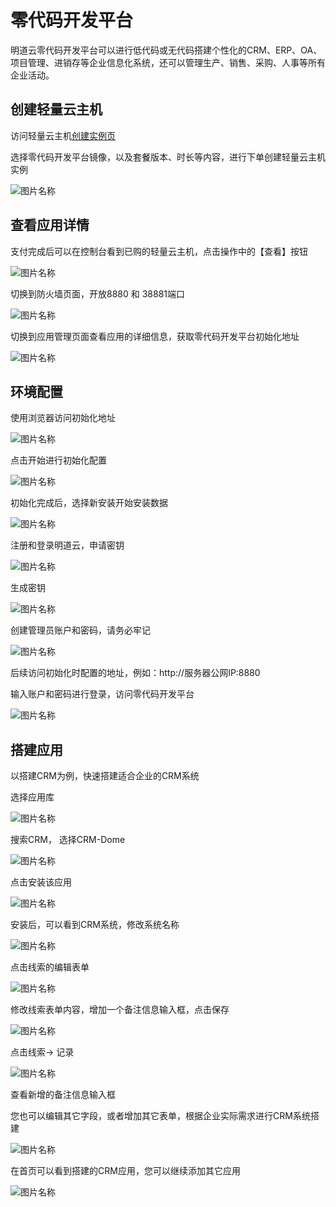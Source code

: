 # 零代码开发平台

明道云零代码开发平台可以进行低代码或无代码搭建个性化的CRM、ERP、OA、项目管理、进销存等企业信息化系统，还可以管理生产、销售、采购、人事等所有企业活动。


## 创建轻量云主机

访问轻量云主机[创建实例页](https://lavm-console.jdcloud.com/lavm/create)

选择零代码开发平台镜像，以及套餐版本、时长等内容，进行下单创建轻量云主机实例


![图片名称](https://img1.jcloudcs.com/cn/image/iavm/%E5%9B%BE%E7%89%876/mingdao11.png)


## 查看应用详情

支付完成后可以在控制台看到已购的轻量云主机，点击操作中的【查看】按钮

![图片名称](https://img1.jcloudcs.com/cn/image/iavm/%E5%9B%BE%E7%89%876/mingdao15.png)


切换到防火墙页面，开放8880 和 38881端口

![图片名称](https://img1.jcloudcs.com/cn/image/iavm/%E5%9B%BE%E7%89%876/mingdao1.png)


切换到应用管理页面查看应用的详细信息，获取零代码开发平台初始化地址

![图片名称](https://img1.jcloudcs.com/cn/image/iavm/%E5%9B%BE%E7%89%876/mingdao2.png)





## 环境配置

使用浏览器访问初始化地址

![图片名称](https://img1.jcloudcs.com/cn/image/iavm/%E5%9B%BE%E7%89%876/mingdao12.png)


点击开始进行初始化配置

![图片名称](https://img1.jcloudcs.com/cn/image/iavm/%E5%9B%BE%E7%89%876/mingdao4.png)


初始化完成后，选择新安装开始安装数据 

![图片名称](https://img1.jcloudcs.com/cn/image/iavm/%E5%9B%BE%E7%89%876/mingdao5.png)


注册和登录明道云，申请密钥

![图片名称](https://img1.jcloudcs.com/cn/image/iavm/%E5%9B%BE%E7%89%876/mingdao6.png)

生成密钥

![图片名称](https://img1.jcloudcs.com/cn/image/iavm/%E5%9B%BE%E7%89%876/mingdao7.png)

创建管理员账户和密码，请务必牢记

![图片名称](https://img1.jcloudcs.com/cn/image/iavm/%E5%9B%BE%E7%89%876/mingdao8.png)


后续访问初始化时配置的地址，例如：http://服务器公网IP:8880

输入账户和密码进行登录，访问零代码开发平台


![图片名称](https://img1.jcloudcs.com/cn/image/iavm/%E5%9B%BE%E7%89%876/mingdao10.png)



## 搭建应用

以搭建CRM为例，快速搭建适合企业的CRM系统

选择应用库


![图片名称](https://img1.jcloudcs.com/cn/image/iavm/%E5%9B%BE%E7%89%876/mingdao20.png)


搜索CRM， 选择CRM-Dome 

![图片名称](https://img1.jcloudcs.com/cn/image/iavm/%E5%9B%BE%E7%89%876/mingdao21.png)

点击安装该应用

![图片名称](https://img1.jcloudcs.com/cn/image/iavm/%E5%9B%BE%E7%89%876/mingdao22.png)


安装后，可以看到CRM系统，修改系统名称

![图片名称](https://img1.jcloudcs.com/cn/image/iavm/%E5%9B%BE%E7%89%876/mingdao23.png)


点击线索的编辑表单

![图片名称](https://img1.jcloudcs.com/cn/image/iavm/%E5%9B%BE%E7%89%876/mingdao24.png)

修改线索表单内容，增加一个备注信息输入框，点击保存

![图片名称](https://img1.jcloudcs.com/cn/image/iavm/%E5%9B%BE%E7%89%876/mingdao25.png)

点击线索-> 记录

![图片名称](https://img1.jcloudcs.com/cn/image/iavm/%E5%9B%BE%E7%89%876/mingdao26.png)

查看新增的备注信息输入框

您也可以编辑其它字段，或者增加其它表单，根据企业实际需求进行CRM系统搭建

![图片名称](https://img1.jcloudcs.com/cn/image/iavm/%E5%9B%BE%E7%89%876/mingdao27.png)

在首页可以看到搭建的CRM应用，您可以继续添加其它应用

![图片名称](https://img1.jcloudcs.com/cn/image/iavm/%E5%9B%BE%E7%89%876/mingdao28.png)




















